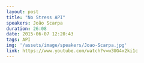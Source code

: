 ```yaml
---
layout: post
title: "No Stress API"
speakers: João Scarpa
duration: 26:08
date: 2015-06-07 12:20:43
tags: API
img: '/assets/image/speakers/Joao-Scarpa.jpg'
link: https://www.youtube.com/watch?v=w3UG4x2ki1c
---
```

